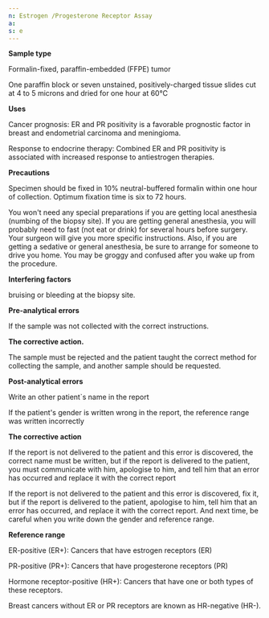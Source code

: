 ```yaml
---
n: Estrogen /Progesterone Receptor Assay
a: 
s: e
---
```



__Sample type__

Formalin-fixed, paraffin-embedded (FFPE) tumor

One paraffin block or seven unstained, positively-charged tissue slides cut at 4 to 5 microns and dried for one hour at 60°C 

__Uses__

Cancer prognosis: ER and PR positivity is a favorable prognostic factor in breast and endometrial carcinoma and meningioma.

Response to endocrine therapy: Combined ER and PR positivity is associated with increased response to antiestrogen therapies.


__Precautions__

Specimen should be fixed in 10% neutral-buffered formalin within one hour of collection. Optimum fixation time is six to 72 hours.

You won't need any special preparations if you are getting local anesthesia (numbing of the biopsy site). If you are getting general anesthesia, you will probably need to fast (not eat or drink) for several hours before surgery. Your surgeon will give you more specific instructions. Also, if you are getting a sedative or general anesthesia, be sure to arrange for someone to drive you home. You may be groggy and confused after you wake up from the procedure.


__Interfering factors__

 bruising or bleeding at the biopsy site. 

__Pre-analytical errors__

If the sample was not collected with the correct instructions.

__The corrective action.__

The sample must be rejected and the patient taught the correct method for collecting the sample, and another sample should be requested.

__Post-analytical errors__ 

Write an other patient`s name in the report

If the patient's gender is written wrong in the report, the reference range was written incorrectly 

__The corrective action__ 

If the report is not delivered to the patient and this error is discovered, the correct name must be written, but if the report is delivered to the patient, you must communicate with him, apologise to him, and tell him that an error has occurred and replace it with the correct report

If the report is not delivered to the patient and this error is discovered, fix it, but if the report is delivered to the patient, apologise to him, tell him that an error has occurred, and replace it with the correct report. And next time, be careful when you write down the gender and reference range.
 
__Reference range__ 

ER-positive (ER+): Cancers that have estrogen receptors (ER)

PR-positive (PR+): Cancers that have progesterone receptors (PR)

Hormone receptor-positive (HR+): Cancers that have one or both types of these receptors.

Breast cancers without ER or PR receptors are known as HR-negative (HR-).